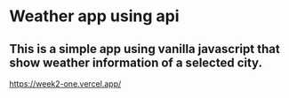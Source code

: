 # Weather app using api
## This is a simple app using vanilla javascript that show weather information of a selected city.

https://week2-one.vercel.app/